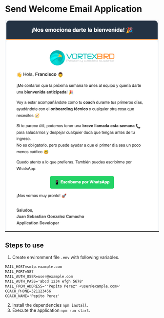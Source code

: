 # Send Welcome Email Application
![image](/assets/preview.png)

## Steps to use

1. Create environment file `.env` with following variables.
```
MAIL_HOST=smtp.example.com
MAIL_PORT=587
MAIL_AUTH_USER=user@example.com
MAIL_AUTH_PASS='abcd 1234 efgh 5678'
MAIL_FROM_ADDRESS='"Pepito Perez" <user@example.com>'
COACH_PHONE=321123456
COACH_NAME='Pepito Perez'
```
2. Install the dependencies `npm install`.
3. Execute the application `npm run start`.
